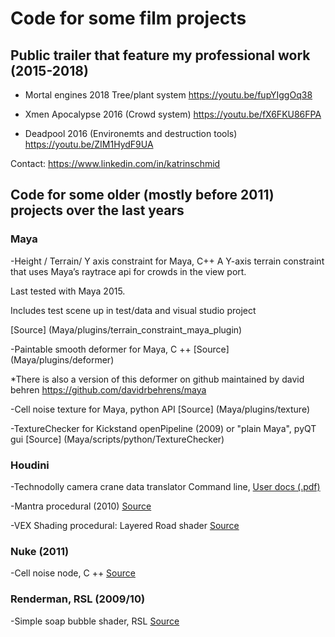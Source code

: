 # Code for some film projects

## Public trailer that feature my professional work (2015-2018)

- Mortal engines 2018 Tree/plant system 
https://youtu.be/fupYIggOq38
        
- Xmen Apocalypse 2016 (Crowd system) 
https://youtu.be/fX6FKU86FPA
        
- Deadpool 2016 (Environemts and destruction tools) 
https://youtu.be/ZIM1HydF9UA
        

Contact: https://www.linkedin.com/in/katrinschmid


## Code for some older (mostly before 2011) projects over the last years 
### Maya

-Height / Terrain/ Y axis constraint for Maya, C++
 A Y-axis terrain constraint that uses Maya’s raytrace api for crowds in the view port.
 
Last tested with Maya 2015.

Includes test scene up in test/data and visual studio project

[Source] (Maya/plugins/terrain_constraint_maya_plugin)
       
-Paintable smooth deformer for Maya, C ++
[Source] (Maya/plugins/deformer)

*There is also a version of this deformer on github maintained by david behren https://github.com/davidrbehrens/maya 
       
-Cell noise texture for Maya, python API
[Source] (Maya/plugins/texture)
     
-TextureChecker for Kickstand openPipeline (2009) or "plain Maya", pyQT gui
[Source] (Maya/scripts/python/TextureChecker)

###  Houdini

-Technodolly camera crane data translator 
      Command line, [User docs (.pdf)](Houdini/python/cgiToChan_doc.pdf)
      
-Mantra procedural (2010) [Source](Houdini/dso/mantra/)

-VEX Shading procedural: Layered Road shader [Source](Houdini/python/cgiToChan_doc.pdf)

###  Nuke (2011)

-Cell noise node, C ++
[Source](Renderman/Shader/soapBubble/)

###  Renderman, RSL (2009/10)

-Simple soap bubble shader, RSL
[Source](Renderman/Shader/soapBubble/)



